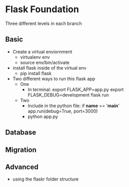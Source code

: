 # Flask Foundation

Three different levels in each branch

## Basic
* Create a virtual enviornment
    * virtualenv env
    * source env/bin/activate
* install flask inside of the virtual env
    * pip install flask
* Two different ways to run this flask app
    * One
        * In terminal:
            export FLASK_APP=app.py
            export FLASK_DEBUG=development
            flask run
    * Two
        * Include in the python file:
            if __name__ == '__main__'
                app.run(debug=True, port=3000)
        * python app.py

## Database

## Migration

## Advanced
* using the flaskr folder structure